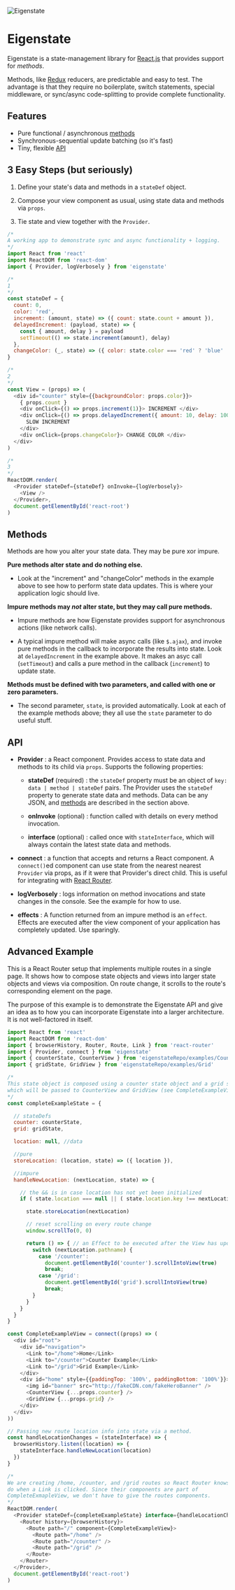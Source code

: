 ![Eigenstate](assets/logo.png)

# Eigenstate

Eigenstate is a state-management library for [React.js](https://facebook.github.io/react/) that provides support for *methods*.

Methods, like [Redux](https://github.com/reactjs/redux) reducers, are predictable and easy to test. The advantage is that they require no boilerplate, switch statements, special middleware, or sync/async code-splitting to provide complete functionality.

## Features

* Pure functional / asynchronous [methods](https://github.com/8balloon/eigenstate#methods)
* Synchronous-sequential update batching (so it's fast)
* Tiny, flexible [API](https://github.com/8balloon/eigenstate#API)

## 3 Easy Steps (but seriously)

1. Define your state's data and methods in a ```stateDef``` object.

2. Compose your view component as usual, using state data and methods via ```props```.

3. Tie state and view together with the ```Provider```.

```js
/*
A working app to demonstrate sync and async functionality + logging.
*/
import React from 'react'
import ReactDOM from 'react-dom'
import { Provider, logVerbosely } from 'eigenstate'

/*
1
*/
const stateDef = {
  count: 0,
  color: 'red',
  increment: (amount, state) => ({ count: state.count + amount }),
  delayedIncrement: (payload, state) => {
    const { amount, delay } = payload
    setTimeout(() => state.increment(amount), delay)
  },
  changeColor: (_, state) => ({ color: state.color === 'red' ? 'blue' : 'red' })
}

/*
2
*/
const View = (props) => (
  <div id="counter" style={{backgroundColor: props.color}}>
    { props.count }
    <div onClick={() => props.increment(1)}> INCREMENT </div>
    <div onClick={() => props.delayedIncrement({ amount: 10, delay: 1000 })}>
      SLOW INCREMENT
    </div>
    <div onClick={props.changeColor}> CHANGE COLOR </div>
  </div>
)

/*
3
*/
ReactDOM.render(
  <Provider stateDef={stateDef} onInvoke={logVerbosely}>
    <View />
  </Provider>,
  document.getElementById('react-root')  
)
```

## Methods

Methods are how you alter your state data. They may be pure xor impure.

**Pure methods alter state and do nothing else.**

* Look at the "increment" and "changeColor" methods in the example above to see how to perform state data updates. This is where your application logic should live.

**Impure methods may _not_ alter state, but they may call pure methods.**

* Impure methods are how Eigenstate provides support for asynchronous actions (like network calls).

* A typical impure method will make async calls (like ```$.ajax```), and invoke pure methods in the callback to incorporate the results into state. Look at ```delayedIncrement``` in the example above. It makes an asyc call (```setTimeout```) and calls a pure method in the callback (```increment```) to update state.

**Methods must be defined with two parameters, and called with one or zero parameters.**

* The second parameter, ```state```, is provided automatically. Look at each of the example methods above; they all use the ```state``` parameter to do useful stuff.

## API

* **Provider** : a React component. Provides access to state data and methods to its child via ```props```. Supports the following properties:

  * **stateDef** (required) : the ```stateDef``` property must be an object of ```key: data | method | stateDef``` pairs. The Provider uses the ```stateDef``` property to generate state data and methods. Data can be any JSON, and [methods](https://github.com/8balloon/eigenstate#methods) are described in the section above.

  * **onInvoke** (optional) : function called with details on every method invocation.

  * **interface** (optional) : called once with ```stateInterface```, which will always contain the latest state data and methods.

* **connect** : a function that accepts and returns a React component. A ```connect()```ed component can use state from the nearest nearest ```Provider``` via props, as if it were that Provider's direct child. This is useful for integrating with [React Router](https://github.com/ReactTraining/react-router).

* **logVerbosely** : logs information on method invocations and state changes in the console. See the example for how to use.

* **effects** : A function returned from an impure method is an ```effect```. Effects are executed after the view component of your application has completely updated. Use sparingly.

## Advanced Example

This is a React Router setup that implements multiple routes in a single page.
It shows how to compose state objects and views into larger state objects and views via composition.
On route change, it scrolls to the route's corresponding element on the page.

The purpose of this example is to demonstrate the Eigenstate API and give an idea as to how you can incorporate Eigenstate into a larger architecture. It is not well-factored in itself.

```js
import React from 'react'
import ReactDOM from 'react-dom'
import { browserHistory, Router, Route, Link } from 'react-router'
import { Provider, connect } from 'eigenstate'
import { counterState, CounterView } from 'eigenstateRepo/examples/Counter'
import { gridState, GridView } from 'eigenstateRepo/examples/Grid'

/*
This state object is composed using a counter state object and a grid state object,
which will be passed to CounterView and GridView (see CompleteExampleView)
*/
const completeExampleState = {

  // stateDefs
  counter: counterState,
  grid: gridState,

  location: null, //data

  //pure
  storeLocation: (location, state) => ({ location }),

  //impure
  handleNewLocation: (nextLocation, state) => {

    // the && is in case location has not yet been initialized
    if ( state.location === null || ( state.location.key !== nextLocation.key ) ) {

      state.storeLocation(nextLocation)

      // reset scrolling on every route change
      window.scrollTo(0, 0)

      return () => { // an Effect to be executed after the View has updated.
        switch (nextLocation.pathname) {
          case '/counter':
            document.getElementById('counter').scrollIntoView(true)
            break;
          case '/grid':
            document.getElementById('grid').scrollIntoView(true)
            break;
        }
      }
    }
  }
}

const CompleteExampleView = connect((props) => (
  <div id="root">
    <div id="navigation">
      <Link to="/home">Home</Link>
      <Link to="/counter">Counter Example</Link>
      <Link to="/grid">Grid Example</Link>
    </div>
    <div id="home" style={{paddingTop: '100%', paddingBottom: '100%'}}>
      <img id="banner" src="http://fakeCDN.com/fakeHeroBanner" />
      <CounterView {...props.counter} />
      <GridView {...props.grid} />
    </div>
  </div>
))

// Passing new route location info into state via a method.
const handleLocationChanges = (stateInterface) => {
  browserHistory.listen((location) => {
    stateInterface.handleNewLocation(location)
  })
}

/*
We are creating /home, /counter, and /grid routes so React Router knows what to
do when a Link is clicked. Since their components are part of
CompleteExmapleView, we don't have to give the routes components.
*/
ReactDOM.render(
  <Provider stateDef={completeExampleState} interface={handleLocationChanges}>
    <Router history={browserHistory}>
      <Route path="/" component={CompleteExampleView}>
        <Route path="/home" />
        <Route path="/counter" />
        <Route path="/grid" />
      </Route>
    </Router>
  </Provider>,
  document.getElementById('react-root')
)
```
